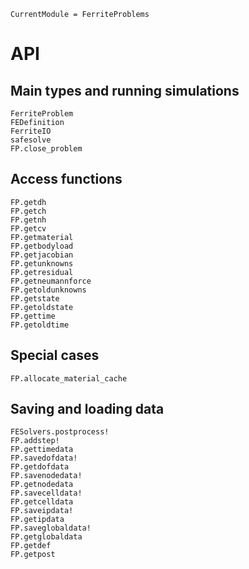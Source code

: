 ```@meta
CurrentModule = FerriteProblems
```

# API
## Main types and running simulations
```@docs
FerriteProblem
FEDefinition
FerriteIO
safesolve
FP.close_problem
```

## Access functions
```@docs
FP.getdh
FP.getch
FP.getnh
FP.getcv
FP.getmaterial
FP.getbodyload
FP.getjacobian
FP.getunknowns
FP.getresidual
FP.getneumannforce
FP.getoldunknowns
FP.getstate
FP.getoldstate
FP.gettime
FP.getoldtime
```

## Special cases
```@docs
FP.allocate_material_cache
```

## Saving and loading data
```@docs
FESolvers.postprocess!
FP.addstep!
FP.gettimedata
FP.savedofdata!
FP.getdofdata
FP.savenodedata!
FP.getnodedata
FP.savecelldata!
FP.getcelldata
FP.saveipdata!
FP.getipdata
FP.saveglobaldata!
FP.getglobaldata
FP.getdef
FP.getpost
```